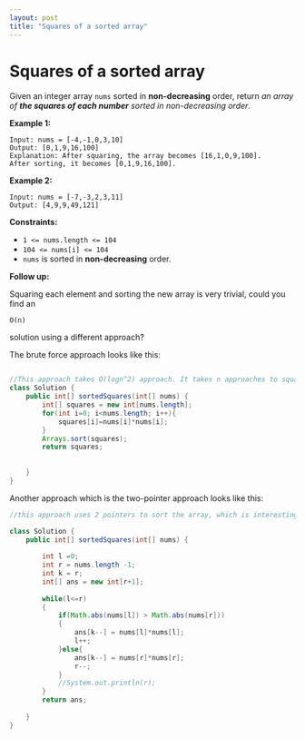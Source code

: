 ```yaml
---
layout: post
title: "Squares of a sorted array"
---
```


# Squares of a sorted array

Given an integer array `nums` sorted in **non-decreasing** order, return *an array of **the squares of each number** sorted in non-decreasing order*.

**Example 1:**

```
Input: nums = [-4,-1,0,3,10]
Output: [0,1,9,16,100]
Explanation: After squaring, the array becomes [16,1,0,9,100].
After sorting, it becomes [0,1,9,16,100].

```

**Example 2:**

```
Input: nums = [-7,-3,2,3,11]
Output: [4,9,9,49,121]

```

**Constraints:**

- `1 <= nums.length <= 104`
- `104 <= nums[i] <= 104`
- `nums` is sorted in **non-decreasing** order.

**Follow up:**

Squaring each element and sorting the new array is very trivial, could you find an

```
O(n)
```

solution using a different approach?

The brute force approach looks like this: 

```java

//This approach takes O(logn^2) approach. It takes n approaches to square and n approaches to sort. Java has an inbuilt function to sort it. 
class Solution {
    public int[] sortedSquares(int[] nums) {
        int[] squares = new int[nums.length];
        for(int i=0; i<nums.length; i++){
            squares[i]=nums[i]*nums[i];
        }
        Arrays.sort(squares);
        return squares;
        
        
    }
}
```

Another approach which is the two-pointer approach looks like this: 

```java
//this approach uses 2 pointers to sort the array, which is interesting. The interesting thing is it will have no more iterations than the length of the array which means the approach will be O(log n) no matter what. This will only work in this sorted array where we know the last element will be the largest and we assign elements to the array just like that. 

class Solution {
    public int[] sortedSquares(int[] nums) {
        
        int l =0;
        int r = nums.length -1;
        int k = r;
        int[] ans = new int[r+1];
        
        while(l<=r)
        {
            if(Math.abs(nums[l]) > Math.abs(nums[r]))
            {
                ans[k--] = nums[l]*nums[l];
                l++;
            }else{
                ans[k--] = nums[r]*nums[r];
                r--;
            }
            //System.out.println(r);
        }
        return ans;
        
    }
}
```
